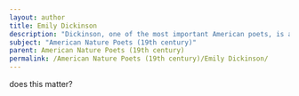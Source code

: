 ```yaml
---
layout: author
title: Emily Dickinson
description: "Dickinson, one of the most important American poets, is acclaimed for her unique voice and innovative style. Many of her poems explore themes of nature and its relationship to life and death, reflecting her keen observation of the world around her."
subject: "American Nature Poets (19th century)"
parent: American Nature Poets (19th century)
permalink: /American Nature Poets (19th century)/Emily Dickinson/
---
```


does this matter?
